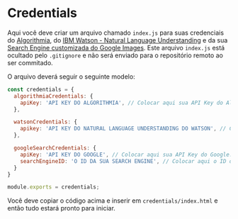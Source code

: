 # Credentials

Aqui você deve criar um arquivo chamado `index.js` para suas credenciais do [Algorithmia](https://algorithmia.com/), do [IBM Watson - Natural Language Understanding](https://www.ibm.com/watson/services/natural-language-understanding/) e da sua [Search Engine customizada do Google Images](https://developers.google.com/custom-search/docs/tutorial/introduction). Este arquivo `index.js` está ocultado pelo `.gitignore` e não será enviado para o repositório remoto ao ser commitado.

O arquivo deverá seguir o seguinte modelo:

```js
const credentials = {
  algorithmiaCredentials: {
    apiKey: 'API KEY DO ALGORITHMIA', // Colocar aqui sua API Key do Algorithmia.
  },

  watsonCredentials: {
    apikey: 'API KEY DO NATURAL LANGUAGE UNDERSTANDING DO WATSON', // Colocar aqui sua API Key do NLU.
  },

  googleSearchCredentials: {
    apiKey: 'API KEY DO GOOGLE', // Colocar aqui sua API Key do Google.
    searchEngineID: 'O ID DA SUA SEARCH ENGINE', // Colocar aqui o ID da sua Search Engine personalizada.
  }
}

module.exports = credentials;
```

Você deve copiar o código acima e inserir em `credentials/index.html` e então tudo estará pronto para iniciar.